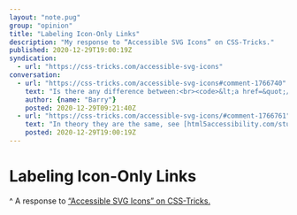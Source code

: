 ```yaml
---
layout: "note.pug"
group: "opinion"
title: "Labeling Icon-Only Links"
description: "My response to “Accessible SVG Icons” on CSS-Tricks."
published: 2020-12-29T19:00:19Z
syndication:
  - url: "https://css-tricks.com/accessible-svg-icons"
conversation:
  - url: "https://css-tricks.com/accessible-svg-icons#comment-1766740"
    text: "Is there any difference between:<br><code>&lt;a href=&quot;/&quot; aria-label=&quot;Good Label&quot;&gt;&lt;svg aria-hidden=&quot;true&quot; … &gt;&lt;/svg&gt;&lt;/a&gt;</code><br>and<br><code>&lt;a href=&quot;/&quot;&gt;&lt;svg aria-label=&quot;Good Label&quot; role=&quot;img&quot; … &gt;&lt;/svg&gt;&lt;/a&gt;</code><br><br>And why not use <code>&lt;title&gt;</code> in this case?"
    author: {name: "Barry"}
    posted: 2020-12-29T09:21:40Z
  - url: "https://css-tricks.com/accessible-svg-icons/#comment-1766761"
    text: "In theory they are the same, see [html5accessibility.com/stuff/2020/11/07/not-so-short-note-on-aria-label-usage-big-table-edition/,](https://html5accessibility.com/stuff/2020/11/07/not-so-short-note-on-aria-label-usage-big-table-edition/) but …<br><br>… the second form is more verbose in VoiceOver, because SVG with aria-label is announced as a group, so rather go with aria-label on the link."
    posted: 2020-12-29T19:00:19Z
---
```


# Labeling Icon-Only Links
^ A response to [“Accessible SVG Icons” on CSS-Tricks.](https://css-tricks.com/accessible-svg-icons/)

